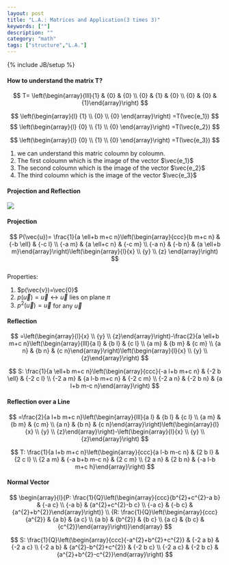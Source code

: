 ```yaml
---
layout: post
title: "L.A.: Matrices and Application(3 times 3)"
keywords: [""]
description: ""
category: "math"
tags: ["structure","L.A."]
---
```

{% include JB/setup %}

#### How to understand the matrix T?
$$
T=
\left(\begin{array}{lll}{1} & {0} & {0} \\ {0} & {1} & {0} \\ {0} & {0} &
{1}\end{array}\right)
$$

$$
\left(\begin{array}{l}
{1}  \\ 
{0}  \\ 
{0}
\end{array}\right) 
=T(\vec{e_1})
$$
$$
\left(\begin{array}{l}
{0}  \\ 
{1}  \\ 
{0}
\end{array}\right)
=T(\vec{e_2})
$$

$$
\left(\begin{array}{l}
{0}  \\ 
{1}  \\ 
{0}
\end{array}\right)
=T(\vec{e_3})
$$
1. we can understand this matric coloumn by coloumn.
2. The first coloumn which is the image of the vector $\vec{e_1}$
3. The second coloumn which is the image of the vector $\vec{e_2}$
4. The third coloumn which is the image of the vector $\vec{e_3}$

#### Projection and Reflection
<img src="{{IMAGE_PATH}}/math-structure-linear-algebra-3-3-matrix.png">

#### Projection 

$$
P(\vec{u})=
\frac{1}{a \ell+b m+c n}\left(\begin{array}{ccc}{b m+c n} & {-b \ell}
& {-c l} \\ 
{-a m} & {a \ell+c n} & {-c m} \\ 
{-a n} & {-b n} & {a \ell+b
m}\end{array}\right)\left(\begin{array}{l}{x} \\ {y} \\ {z}
\end{array}\right)
$$ <br />
Properties:
1. $p(\vec{v})=\vec{0}$
2. $p(\vec{u})=\vec{u} \leftrightarrow \vec{u}$ lies on plane $\pi$
3. $p^2(\vec{u})=\vec{u}$ for any $\vec{u}$

#### Reflection

$$
=\left(\begin{array}{l}{x} \\ {y} \\ {z}\end{array}\right)-\frac{2}{a \ell+b m+c
n}\left(\begin{array}{lll}{a l} & {b l} & {c l} \\ {a m} & {b m} & {c m} \\ {a
n} & {b n} & {c n}\end{array}\right)\left(\begin{array}{l}{x} \\ {y} \\
{z}\end{array}\right)
$$

$$
S: \frac{1}{a \ell+b m+c n}\left(\begin{array}{ccc}{-a l+b m+c n} & {-2 b \ell}
& {-2 c l} \\ {-2 a m} & {a l-b m+c n} & {-2 c m} \\ {-2 a n} & {-2 b n} & {a
l+b m-c n}\end{array}\right)
$$

#### Reflection over a Line
$$
=\frac{2}{a l+b m+c n}\left(\begin{array}{lll}{a l} & {b l} & {c l} \\ {a m} &
{b m} & {c m} \\ {a n} & {b n} & {c
n}\end{array}\right)\left(\begin{array}{l}{x} \\ {y} \\
{z}\end{array}\right)-\left(\begin{array}{l}{x} \\ {y} \\ {z}\end{array}\right)
$$

$$
T: \frac{1}{a l+b m+c n}\left(\begin{array}{ccc}{a l-b m-c n} & {2 b l} & {2 c
l} \\ {2 a m} & {-a b+b m-c n} & {2 c m} \\ {2 a n} & {2 b n} & {-a l-b m+c
h}\end{array}\right)
$$

#### Normal Vector
$$
\begin{array}{l}{P: \frac{1}{Q}\left(\begin{array}{ccc}{b^{2}+c^{2}-a b} & {-a
c} \\ {-a b} & {a^{2}+c^{2}-b c} \\ {-a c} & {-b c} &
{a^{2}+b^{2}}\end{array}\right)} \\ {R:
\frac{1}{Q}\left(\begin{array}{ccc}{a^{2}} & {a b} & {a c} \\ {a b} & {b^{2}} &
{b c} \\ {a c} & {b c} & {c^{2}}\end{array}\right)}\end{array}
$$

$$
S: \frac{1}{Q}\left(\begin{array}{ccc}{-a^{2}+b^{2}+c^{2}} & {-2 a b} & {-2 a c}
\\ {-2 a b} & {a^{2}-b^{2}+c^{2}} & {-2 b c} \\ {-2 a c} & {-2 b c} &
{a^{2}+b^{2}-c^{2}}\end{array}\right)
$$






